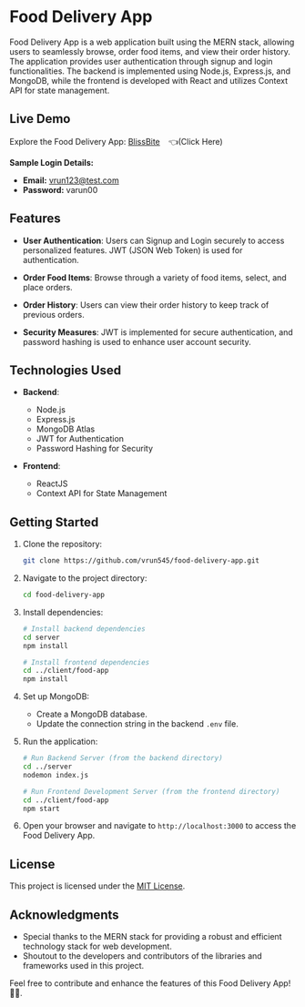 # Food Delivery App

Food Delivery App is a web application built using the MERN stack, allowing users to seamlessly browse, order food items, and view their order history. The application provides user authentication through signup and login functionalities. The backend is implemented using Node.js, Express.js, and MongoDB, while the frontend is developed with React and utilizes Context API for state management.

## Live Demo

Explore the Food Delivery App: [BlissBite](https://blissbite.netlify.app/)  &ensp;   👈(Click Here)

**Sample Login Details:**
- **Email:** vrun123@test.com
- **Password:** varun00

## Features

- **User Authentication**: Users can Signup and Login securely to access personalized features. JWT (JSON Web Token) is used for authentication.

- **Order Food Items**: Browse through a variety of food items, select, and place orders.

- **Order History**: Users can view their order history to keep track of previous orders.

- **Security Measures**: JWT is implemented for secure authentication, and password hashing is used to enhance user account security.

## Technologies Used

- **Backend**:
  - Node.js
  - Express.js
  - MongoDB Atlas
  - JWT for Authentication
  - Password Hashing for Security

- **Frontend**:
  - ReactJS
  - Context API for State Management

## Getting Started

1. Clone the repository:

   ```bash
   git clone https://github.com/vrun545/food-delivery-app.git
   ```

2. Navigate to the project directory:

   ```bash
   cd food-delivery-app
   ```

3. Install dependencies:

   ```bash
   # Install backend dependencies
   cd server
   npm install

   # Install frontend dependencies
   cd ../client/food-app
   npm install
   ```

4. Set up MongoDB:
   - Create a MongoDB database.
   - Update the connection string in the backend `.env` file.

5. Run the application:

   ```bash
   # Run Backend Server (from the backend directory)
   cd ../server
   nodemon index.js

   # Run Frontend Development Server (from the frontend directory)
   cd ../client/food-app
   npm start
   ```

6. Open your browser and navigate to `http://localhost:3000` to access the Food Delivery App.

## License

This project is licensed under the [MIT License](LICENSE).

## Acknowledgments

- Special thanks to the MERN stack for providing a robust and efficient technology stack for web development.
- Shoutout to the developers and contributors of the libraries and frameworks used in this project.

Feel free to contribute and enhance the features of this Food Delivery App! 🍔🛵. 
